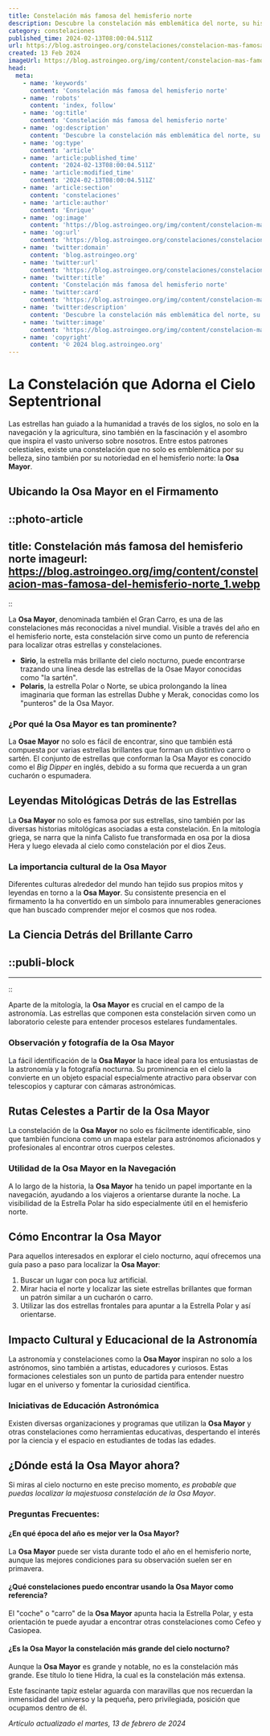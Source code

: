 ```yaml
---
title: Constelación más famosa del hemisferio norte
description: Descubre la constelación más emblemática del norte, su historia y cómo identificarla en el cielo nocturno. Guía astronómica sencilla y precisa.
category: constelaciones
published_time: 2024-02-13T08:00:04.511Z
url: https://blog.astroingeo.org/constelaciones/constelacion-mas-famosa-del-hemisferio-norte
created: 13 Feb 2024
imageUrl: https://blog.astroingeo.org/img/content/constelacion-mas-famosa-del-hemisferio-norte_1.webp
head:
  meta:
    - name: 'keywords'
      content: 'Constelación más famosa del hemisferio norte'
    - name: 'robots'
      content: 'index, follow'
    - name: 'og:title'
      content: 'Constelación más famosa del hemisferio norte'
    - name: 'og:description'
      content: 'Descubre la constelación más emblemática del norte, su historia y cómo identificarla en el cielo nocturno. Guía astronómica sencilla y precisa.'
    - name: 'og:type'
      content: 'article'
    - name: 'article:published_time'
      content: '2024-02-13T08:00:04.511Z'
    - name: 'article:modified_time'
      content: '2024-02-13T08:00:04.511Z'
    - name: 'article:section'
      content: 'constelaciones'
    - name: 'article:author'
      content: 'Enrique'
    - name: 'og:image'
      content: 'https://blog.astroingeo.org/img/content/constelacion-mas-famosa-del-hemisferio-norte_1.webp'
    - name: 'og:url'
      content: 'https://blog.astroingeo.org/constelaciones/constelacion-mas-famosa-del-hemisferio-norte'
    - name: 'twitter:domain'
      content: 'blog.astroingeo.org'
    - name: 'twitter:url'
      content: 'https://blog.astroingeo.org/constelaciones/constelacion-mas-famosa-del-hemisferio-norte'
    - name: 'twitter:title'
      content: 'Constelación más famosa del hemisferio norte'
    - name: 'twitter:card'
      content: 'https://blog.astroingeo.org/img/content/constelacion-mas-famosa-del-hemisferio-norte_1.webp'
    - name: 'twitter:description'
      content: 'Descubre la constelación más emblemática del norte, su historia y cómo identificarla en el cielo nocturno. Guía astronómica sencilla y precisa.'
    - name: 'twitter:image'
      content: 'https://blog.astroingeo.org/img/content/constelacion-mas-famosa-del-hemisferio-norte_1.webp'
    - name: 'copyright'
      content: '© 2024 blog.astroingeo.org'
---
```

# La Constelación que Adorna el Cielo Septentrional

Las estrellas han guiado a la humanidad a través de los siglos, no solo en la navegación y la agricultura, sino también en la fascinación y el asombro que inspira el vasto universo sobre nosotros. Entre estos patrones celestiales, existe una constelación que no solo es emblemática por su belleza, sino también por su notoriedad en el hemisferio norte: la **Osa Mayor**.

## Ubicando la Osa Mayor en el Firmamento


::photo-article
---
title: Constelación más famosa del hemisferio norte
imageurl: https://blog.astroingeo.org/img/content/constelacion-mas-famosa-del-hemisferio-norte_1.webp
---
::



La **Osa Mayor**, denominada también el Gran Carro, es una de las constelaciones más reconocidas a nivel mundial. Visible a través del año en el hemisferio norte, esta constelación sirve como un punto de referencia para localizar otras estrellas y constelaciones.

- **Sirio**, la estrella más brillante del cielo nocturno, puede encontrarse trazando una línea desde las estrellas de la Osae Mayor conocidas como "la sartén".
- **Polaris**, la estrella Polar o Norte, se ubica prolongando la línea imaginaria que forman las estrellas Dubhe y Merak, conocidas como los "punteros" de la Osa Mayor.

### ¿Por qué la Osa Mayor es tan prominente?

La **Osae Mayor** no solo es fácil de encontrar, sino que también está compuesta por varias estrellas brillantes que forman un distintivo carro o sartén. El conjunto de estrellas que conforman la Osa Mayor es conocido como el *Big Dipper* en inglés, debido a su forma que recuerda a un gran cucharón o espumadera.

## Leyendas Mitológicas Detrás de las Estrellas

La **Osa Mayor** no solo es famosa por sus estrellas, sino también por las diversas historias mitológicas asociadas a esta constelación. En la mitología griega, se narra que la ninfa Calisto fue transformada en osa por la diosa Hera y luego elevada al cielo como constelación por el dios Zeus.

### La importancia cultural de la Osa Mayor

Diferentes culturas alrededor del mundo han tejido sus propios mitos y leyendas en torno a la **Osa Mayor**. Su consistente presencia en el firmamento la ha convertido en un símbolo para innumerables generaciones que han buscado comprender mejor el cosmos que nos rodea.

## La Ciencia Detrás del Brillante Carro


  ::publi-block
  ---
  ---
  ::
  
  

Aparte de la mitología, la **Osa Mayor** es crucial en el campo de la astronomía. Las estrellas que componen esta constelación sirven como un laboratorio celeste para entender procesos estelares fundamentales.

### Observación y fotografía de la Osa Mayor

La fácil identificación de la **Osa Mayor** la hace ideal para los entusiastas de la astronomía y la fotografía nocturna. Su prominencia en el cielo la convierte en un objeto espacial especialmente atractivo para observar con telescopios y capturar con cámaras astronómicas.

## Rutas Celestes a Partir de la Osa Mayor

La constelación de la **Osa Mayor** no solo es fácilmente identificable, sino que también funciona como un mapa estelar para astrónomos aficionados y profesionales al encontrar otros cuerpos celestes.

### Utilidad de la Osa Mayor en la Navegación

A lo largo de la historia, la **Osa Mayor** ha tenido un papel importante en la navegación, ayudando a los viajeros a orientarse durante la noche. La visibilidad de la Estrella Polar ha sido especialmente útil en el hemisferio norte.

## Cómo Encontrar la Osa Mayor

Para aquellos interesados en explorar el cielo nocturno, aquí ofrecemos una guía paso a paso para localizar la **Osa Mayor**:

1. Buscar un lugar con poca luz artificial.
2. Mirar hacia el norte y localizar las siete estrellas brillantes que forman un patrón similar a un cucharón o carro.
3. Utilizar las dos estrellas frontales para apuntar a la Estrella Polar y así orientarse.

## Impacto Cultural y Educacional de la Astronomía

La astronomía y constelaciones como la **Osa Mayor** inspiran no solo a los astrónomos, sino también a artistas, educadores y curiosos. Estas formaciones celestiales son un punto de partida para entender nuestro lugar en el universo y fomentar la curiosidad científica.

### Iniciativas de Educación Astronómica

Existen diversas organizaciones y programas que utilizan la **Osa Mayor** y otras constelaciones como herramientas educativas, despertando el interés por la ciencia y el espacio en estudiantes de todas las edades.

## ¿Dónde está la Osa Mayor ahora?

Si miras al cielo nocturno en este preciso momento, *es probable que puedas localizar la majestuosa constelación de la Osa Mayor*. 

### Preguntas Frecuentes:

#### ¿En qué época del año es mejor ver la Osa Mayor?
La **Osa Mayor** puede ser vista durante todo el año en el hemisferio norte, aunque las mejores condiciones para su observación suelen ser en primavera.

#### ¿Qué constelaciones puedo encontrar usando la Osa Mayor como referencia?
El "coche" o "carro" de la **Osa Mayor** apunta hacia la Estrella Polar, y esta orientación te puede ayudar a encontrar otras constelaciones como Cefeo y Casiopea.

#### ¿Es la Osa Mayor la constelación más grande del cielo nocturno?
Aunque la **Osa Mayor** es grande y notable, no es la constelación más grande. Ese título lo tiene Hidra, la cual es la constelación más extensa.

Este fascinante tapiz estelar aguarda con maravillas que nos recuerdan la inmensidad del universo y la pequeña, pero privilegiada, posición que ocupamos dentro de él.

_Artículo actualizado el martes, 13 de febrero de 2024_